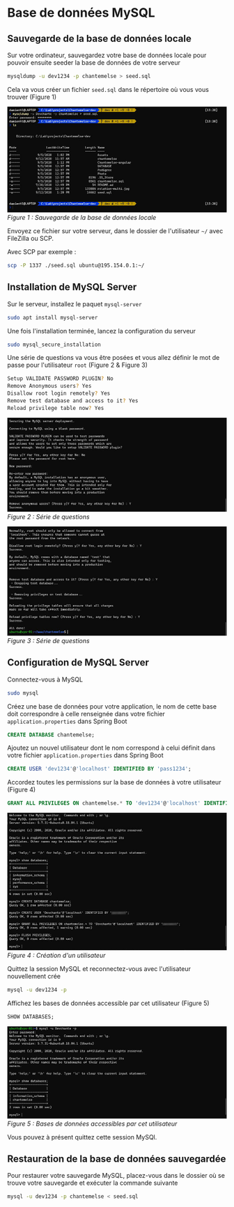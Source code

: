 # Base de données MySQL

## Sauvegarde de la base de données locale

Sur votre ordinateur, sauvegardez votre base de données locale pour pouvoir ensuite seeder la base de données de votre serveur
``` bash
mysqldump -u dev1234 -p chantemelse > seed.sql
```

Cela va vous créer un fichier `seed.sql` dans le répertoire où vous vous trouver (Figure 1)

![Sauvegarde de la base de données locale](src/guide/images/database_save.jpg)
*Figure 1 : Sauvegarde de la base de données locale*

Envoyez ce fichier sur votre serveur, dans le dossier de l'utilisateur `~/` avec FileZilla ou SCP.

Avec SCP par exemple :
``` bash
scp -P 1337 ./seed.sql ubuntu@195.154.0.1:~/
```

## Installation de MySQL Server

Sur le serveur, installez le paquet `mysql-server`
``` bash
sudo apt install mysql-server
```

Une fois l'installation terminée, lancez la configuration du serveur
``` bash
sudo mysql_secure_installation
```

Une série de questions va vous être posées et vous allez définir le mot de passe pour l'utilisateur `root` (Figure 2 & Figure 3)
``` bash
Setup VALIDATE PASSWORD PLUGIN? No
Remove Anonymous users? Yes
Disallow root login remotely? Yes
Remove test database and access to it? Yes
Reload privilege table now? Yes
```

![Série de questions](src/guide/images/database_secure_mysql_1.jpg)
*Figure 2 : Série de questions*

![Série de questions](src/guide/images/database_secure_mysql_2.jpg)
*Figure 3 : Série de questions*

## Configuration de MySQL Server

Connectez-vous à MySQL
``` bash
sudo mysql
```

Créez une base de données pour votre application, le nom de cette base doit correspondre à celle renseignée dans votre fichier `application.properties` dans Spring Boot
``` sql
CREATE DATABASE chantemelse;
```

Ajoutez un nouvel utilisateur dont le nom correspond à celui définit dans votre fichier `application.properties` dans Spring Boot
``` sql
CREATE USER 'dev1234'@'localhost' IDENTIFIED BY 'pass1234';
```

Accordez toutes les permissions sur la base de données à votre utilisateur (Figure 4)
``` sql
GRANT ALL PRIVILEGES ON chantemelse.* TO 'dev1234'@'localhost' IDENTIFIED BY 'pass1234';
```

![Création d'un utilisateur](./images/database_config_mysql.jpg)
*Figure 4 : Création d'un utilisateur*

Quittez la session MySQL et reconnectez-vous avec l'utilisateur nouvellement crée
``` bash
mysql -u dev1234 -p
```

Affichez les bases de données accessible par cet utilisateur (Figure 5)
``` sql
SHOW DATABASES;
```

![Bases de données accessibles par cet utilisateur](./images/database_login_mysql.jpg)
*Figure 5 : Bases de données accessibles par cet utilisateur*

Vous pouvez à présent quittez cette session MySQl.

## Restauration de la base de données sauvegardée   
 
Pour restaurer votre sauvegarde MySQL, placez-vous dans le dossier où se trouve votre sauvegarde et exécuter la commande suivante
``` bash
mysql -u dev1234 -p chantemelse < seed.sql
```

